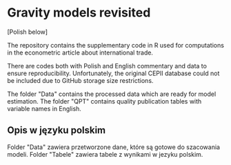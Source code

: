 # Gravity models revisited

[Polish below]

The repository contains the supplementary code in R used for computations in the econometric article about international trade.

There are codes both with Polish and English commentary and data to ensure reproducibility. Unfortunately, the original CEPII database could not be included due to GitHub storage size restrictions.

The folder "Data" contains the processed data which are ready for model estimation. The folder "QPT" contains quality publication tables with variable names in English.

## Opis w języku polskim

Folder "Data" zawiera przetworzone dane, które są gotowe do szacowania modeli. Folder "Tabele" zawiera tabele z wynikami w jezyku polskim.
